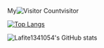 My![Visitor Count](https://profile-counter.glitch.me/LafiteWzx/count.svg)visitor

[![Top Langs](https://github-readme-stats.vercel.app/api/top-langs/?username=LafiteWzx)](https://github.com/Christmas/github-readme-stats)

![Lafite1341054's GitHub stats](https://github-readme-stats.vercel.app/api?username=LafiteWzx&show_icons=true&theme=tokyonight)
